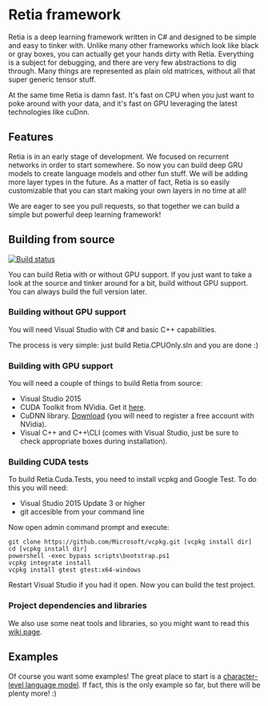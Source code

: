 # Retia framework

Retia is a deep learning framework written in C# and designed to be simple and easy 
to tinker with. Unlike many other frameworks which look like black or gray boxes, you
can actually get your hands dirty with Retia. Everything is a subject for debugging,
and there are very few abstractions to dig through. Many things are represented as
plain old matrices, without all that super generic tensor stuff.

At the same time Retia is damn fast. It's fast on CPU when you just want to poke around
with your data, and it's fast on GPU leveraging the latest technologies like cuDnn.

## Features

Retia is in an early stage of development. We focused on recurrent networks in order to 
start somewhere. So now you can build deep GRU models to create language models and other 
fun stuff. We will be adding more layer types in the future. As a matter of fact, Retia is
so easily customizable that you can start making your own layers in no time at all!

We are eager to see you pull requests, so that together we can build a simple but powerful
deep learning framework!

## Building from source

[![Build status](https://ci.appveyor.com/api/projects/status/8ohrw1c7leli7lmr?svg=true)](https://ci.appveyor.com/project/olegtarasov/retia)

You can build Retia with or without GPU support. If you just want to take a look at the source
and tinker around for a bit, build without GPU support. You can always build the full
version later.

### Building without GPU support

You will need Visual Studio with C# and basic C++ capabilities. 

The process is very simple: just build Retia.CPUOnly.sln and you are done :)

### Building with GPU support

You will need a couple of things to build Retia from source:

* Visual Studio 2015
* CUDA Toolkit from NVidia. Get it [here](https://developer.nvidia.com/cuda-downloads).
* CuDNN library. [Download](https://developer.nvidia.com/cudnn) (you will need to register a free account with NVidia).
* Visual C++ and C++\CLI (comes with Visual Studio, just be sure to check appropriate boxes during installation).

### Building CUDA tests

To build Retia.Cuda.Tests, you need to install vcpkg and Google Test. To do this you will need:

* Visual Studio 2015 Update 3 or higher
* git accesible from your command line

Now open admin command prompt and execute:

```
git clone https://github.com/Microsoft/vcpkg.git [vcpkg install dir]
cd [vcpkg install dir]
powershell -exec bypass scripts\bootstrap.ps1
vcpkg integrate install
vcpkg install gtest gtest:x64-windows
```

Restart Visual Studio if you had it open. Now you can build the test project.

### Project dependencies and libraries

We also use some neat tools and libraries, so you might want to read this 
[wiki page](https://github.com/total-world-domination/Retia/wiki/Project-dependencies-and-libraries).

## Examples

Of course you want some examples! The great place to start is a 
[character-level language model](https://github.com/total-world-domination/Retia/wiki/Language-model-example).
If fact, this is the only example so far, but there will be plenty more! :)